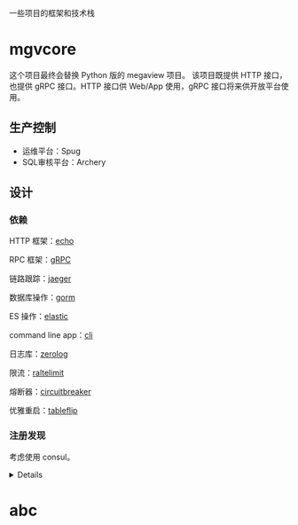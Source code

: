 一些项目的框架和技术栈

# mgvcore

这个项目最终会替换 Python 版的 megaview 项目。
该项目既提供 HTTP 接口，也提供 gRPC 接口。HTTP 接口供 Web/App 使用，gRPC 接口将来供开放平台使用。

## 生产控制
- 运维平台：Spug
- SQL审核平台：Archery

## 设计

### 依赖

HTTP 框架：[echo](https://echo.labstack.com)

RPC 框架：[gRPC](https://grpc.io)

链路跟踪：[jaeger](https://github.com/jaegertracing/jaeger)

数据库操作：[gorm](https://gorm.io)

ES 操作：[elastic](github.com/olivere/elastic/v7)

command line app：[cli](https://github.com/urfave/cli)

日志库：[zerolog](github.com/rs/zerolog)

限流：[raltelimit](https://github.com/uber-go/ratelimit)

熔断器：[circuitbreaker](https://github.com/rubyist/circuitbreaker)

优雅重启：[tableflip](https://github.com/cloudflare/tableflip)

### 注册发现

考虑使用 consul。

<details>

### 目录结构

```bash
.
├── README.md
├── api                 // 存放 API，包括文档（看是否有必要引入 swagger）、pb 定义
│   └── proto           // pb 定义放在该目录下
├── cmd
│   └── mgvcore         // 最终可执行文件名，放 main.go
├── config              // 配置文件存放目录
│   ├── banner.txt      // 启动的 banner
│   ├── config_pro.toml // 生产环境配置文件
│   ├── config_test.toml // 测试环境配置文件
│   └── config_dev.toml  // 测试环境配置文件
├── gen                 // 根据 pb 生成的 python 等其他语言的代码
│   ├── helloworld_pb2.py
│   ├── helloworld_pb2_grpc.py
│   └── test.py
├── global              // 全局使用的项目相关信息
│   └── app.go
├── go.mod
├── go.sum
├── internal            // 核心业务逻辑代码
│   ├── grpc            // grpc 服务
│   │   ├── interceptor // grpc 的自定义拦截器
│   │   └── server      // grpc 的 Server 实现
│   ├── http            // HTTP 服务
│   │   ├── controller
│   │   ├── internal
│   │   ├── middleware  // Web 中间件
│   │   └── render
│   ├── dao             // 数据库操作层
│   ├── logic           // 业务逻辑层
│   ├── model           // model 层       
└── ssl                 // grpc 需要的 ssl 文件
    ├── ca.crt
    ├── ca.csr
    ├── ca.key
    ├── ca.srl
    ├── server.crt
    ├── server.csr
    └── server.key
```

此外，有一个隐藏文件：`.air.conf`，这是 https://github.com/cosmtrek/air 工具的配置文件，方便开发时实时调试。

## 启动、测试

根据环境将对应配置文件做一个软链：（如果有针对自己环境的修改，建议 copy 一份，而不是做软链）

```bash
$ ln -s config_dev.toml config.toml
```

执行如下命令启动服务：

```bash
$ go run ./cmd/mgvcore

Build Info:
        Git Commit Log: unknown
        Git Release Info: unknown
        Build Time: unknown
        Go Version: go1.18.3
        gRPC Version: 1.47.0
        PID: 13616
        Enviroment: dev
 _____ ______   ________  ___      ___ ________  ________  ________  _______      
|\   _ \  _   \|\   ____\|\  \    /  /|\   ____\|\   __  \|\   __  \|\  ___ \     
\ \  \\\__\ \  \ \  \___|\ \  \  /  / \ \  \___|\ \  \|\  \ \  \|\  \ \   __/|    
 \ \  \\|__| \  \ \  \  __\ \  \/  / / \ \  \    \ \  \\\  \ \   _  _\ \  \_|/__  
  \ \  \    \ \  \ \  \|\  \ \    / /   \ \  \____\ \  \\\  \ \  \\  \\ \  \_|\ \ 
   \ \__\    \ \__\ \_______\ \__/ /     \ \_______\ \_______\ \__\\ _\\ \_______\
    \|__|     \|__|\|_______|\|__|/       \|_______|\|_______|\|__|\|__|\|_______|
                                                                                  
=> grpc server started on: :2022

   ____    __
  / __/___/ /  ___
 / _// __/ _ \/ _ \
/___/\__/_//_/\___/ v4.8.0
High performance, minimalist Go web framework
https://echo.labstack.com
____________________________________O/_______
                                    O\
⇨ http server started on [::]:2023
```

## 优雅重启

```bash
$ kill -USR2 `cat /data/run/mgvcore.pid`
```

## 开发指南

基于 gRPC，因此你应该学习 gRPC 相关知识。

[mgvcore 项目开发指南](https://geimkewdfm.feishu.cn/wiki/wikcnRRvd3vTfNUOfXc6Hmv24gf)

HTTP 框架，Echo 和 Gin 没有太多区别，很类似。

</details>

# abc
